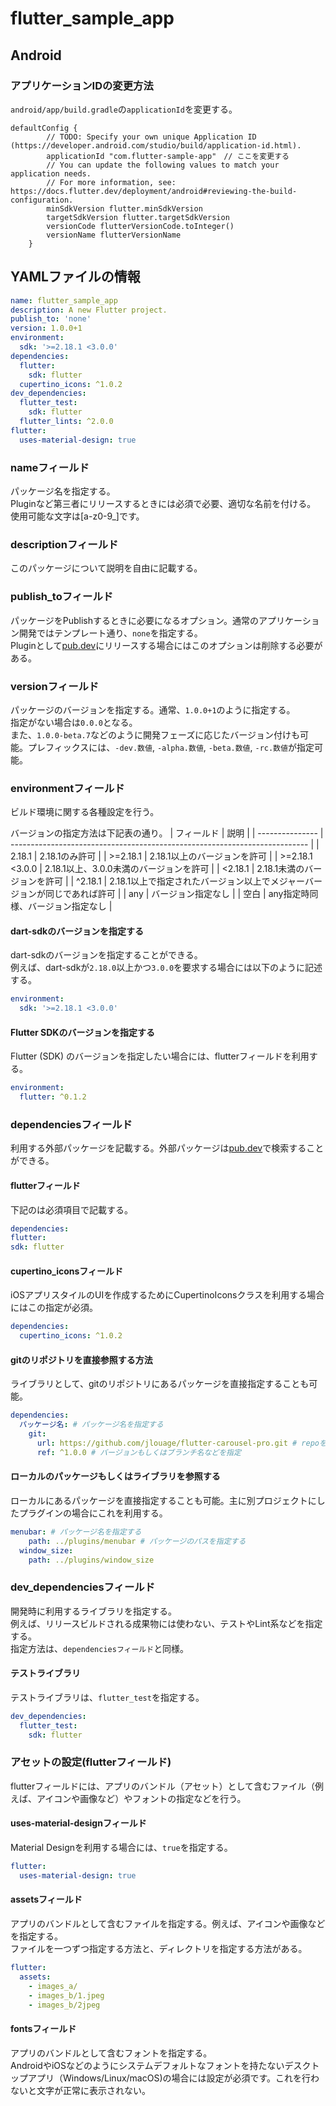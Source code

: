 # flutter_sample_app
## Android
### アプリケーションIDの変更方法
`android/app/build.gradle`の`applicationId`を変更する。
```
defaultConfig {
        // TODO: Specify your own unique Application ID (https://developer.android.com/studio/build/application-id.html).
        applicationId "com.flutter-sample-app"　// ここを変更する
        // You can update the following values to match your application needs.
        // For more information, see: https://docs.flutter.dev/deployment/android#reviewing-the-build-configuration.
        minSdkVersion flutter.minSdkVersion
        targetSdkVersion flutter.targetSdkVersion
        versionCode flutterVersionCode.toInteger()
        versionName flutterVersionName
    }
```
## YAMLファイルの情報
```yaml
name: flutter_sample_app
description: A new Flutter project.
publish_to: 'none'
version: 1.0.0+1
environment:
  sdk: '>=2.18.1 <3.0.0'
dependencies:
  flutter:
    sdk: flutter
  cupertino_icons: ^1.0.2
dev_dependencies:
  flutter_test:
    sdk: flutter
  flutter_lints: ^2.0.0
flutter:
  uses-material-design: true
```
### nameフィールド
パッケージ名を指定する。<br>
Pluginなど第三者にリリースするときには必須で必要、適切な名前を付ける。<br>
使用可能な文字は[a-z0-9_]です。

### descriptionフィールド
このパッケージについて説明を自由に記載する。

### publish_toフィールド
パッケージをPublishするときに必要になるオプション。通常のアプリケーション開発ではテンプレート通り、`none`を指定する。<br>
Pluginとして[pub.dev](https://pub.dev/)にリリースする場合にはこのオプションは削除する必要がある。

### versionフィールド
パッケージのバージョンを指定する。通常、`1.0.0+1`のように指定する。<br>
指定がない場合は`0.0.0`となる。<br>
また、`1.0.0-beta.7`などのように開発フェーズに応じたバージョン付けも可能。プレフィックスには、`-dev.数値`, `-alpha.数値`, `-beta.数値`, `-rc.数値`が指定可能。

### environmentフィールド
ビルド環境に関する各種設定を行う。<br>

バージョンの指定方法は下記表の通り。
| フィールド      | 説明                                                                       |
| --------------- | -------------------------------------------------------------------------- |
| 2.18.1          | 2.18.1のみ許可                                                             |
| >=2.18.1        | 2.18.1以上のバージョンを許可                                               |
| >=2.18.1 <3.0.0 | 2.18.1以上、3.0.0未満のバージョンを許可                                    |
| <2.18.1         | 2.18.1未満のバージョンを許可                                               |
| ^2.18.1         | 2.18.1以上で指定されたバージョン以上でメジャーバージョンが同じであれば許可 |
| any             | バージョン指定なし                                                         |
| 空白            | any指定時同様、バージョン指定なし                                          |

#### dart-sdkのバージョンを指定する
dart-sdkのバージョンを指定することができる。<br>
例えば、dart-sdkが`2.18.0`以上かつ`3.0.0`を要求する場合には以下のように記述する。
```yaml
environment:
  sdk: '>=2.18.1 <3.0.0'
```
#### Flutter SDKのバージョンを指定する
Flutter (SDK) のバージョンを指定したい場合には、flutterフィールドを利用する。
```yaml
environment:
  flutter: ^0.1.2
```

### dependenciesフィールド
利用する外部パッケージを記載する。外部パッケージは[pub.dev](https://pub.dev/)で検索することができる。<br>

#### flutterフィールド
下記のは必須項目で記載する。
```yaml
dependencies:
flutter:
sdk: flutter
```

#### cupertino_iconsフィールド
iOSアプリスタイルのUIを作成するためにCupertinoIconsクラスを利用する場合にはこの指定が必須。
```yaml
dependencies:
  cupertino_icons: ^1.0.2
```

#### gitのリポジトリを直接参照する方法
ライブラリとして、gitのリポジトリにあるパッケージを直接指定することも可能。
```yaml
dependencies:
  パッケージ名: # パッケージ名を指定する
    git:
      url: https://github.com/jlouage/flutter-carousel-pro.git # repoを指定
      ref: ^1.0.0 # バージョンもしくはブランチ名などを指定
```

#### ローカルのパッケージもしくはライブラリを参照する
ローカルにあるパッケージを直接指定することも可能。主に別プロジェクトにしたプラグインの場合にこれを利用する。
```yaml
menubar: # パッケージ名を指定する
    path: ../plugins/menubar # パッケージのパスを指定する
  window_size:
    path: ../plugins/window_size
```

### dev_dependenciesフィールド
開発時に利用するライブラリを指定する。<br>
例えば、リリースビルドされる成果物には使わない、テストやLint系などを指定する。<br>
指定方法は、`dependenciesフィールド`と同様。

#### テストライブラリ
テストライブラリは、`flutter_test`を指定する。
```yaml
dev_dependencies:
  flutter_test:
    sdk: flutter
```

### アセットの設定(flutterフィールド)
flutterフィールドには、アプリのバンドル（アセット）として含むファイル（例えば、アイコンや画像など）やフォントの指定などを行う。

#### uses-material-designフィールド
Material Designを利用する場合には、`true`を指定する。
```yaml
flutter:
  uses-material-design: true
```

#### assetsフィールド
アプリのバンドルとして含むファイルを指定する。例えば、アイコンや画像などを指定する。<br>
ファイルを一つずつ指定する方法と、ディレクトリを指定する方法がある。<br>
```yaml
flutter:
  assets:
    - images_a/
    - images_b/1.jpeg
    - images_b/2jpeg
```

#### fontsフィールド
アプリのバンドルとして含むフォントを指定する。<br>
AndroidやiOSなどのようにシステムデフォルトなフォントを持たないデスクトップアプリ（Windows/Linux/macOS)の場合には設定が必須です。これを行わないと文字が正常に表示されない。